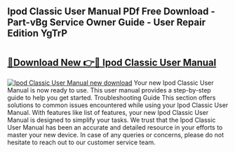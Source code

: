 ## Ipod Classic User Manual PDf Free Download - Part-vBg Service Owner Guide - User Repair Edition YgTrP

# <h2><a href="http://bc43542.oget.top/?id=Ipod+Classic+User+Manual">🔗Download New 👉🔴 Ipod Classic User Manual</a></h2>

[![Ipod Classic User Manual new download](https://i.imgur.com/5g1atiW.png)](http://bc43542.oget.top/?id=Ipod+Classic+User+Manual)
Your new Ipod Classic User Manual is now ready to use. This user manual provides a step-by-step guide to help you get started. Troubleshooting Guide This section offers solutions to common issues encountered while using your Ipod Classic User Manual. With features like list of features, your new Ipod Classic User Manual is designed to simplify your tasks. We trust that the Ipod Classic User Manual has been an accurate and detailed resource in your efforts to master your new device. In case of any queries or concerns, please do not hesitate to reach out to our customer service team.

